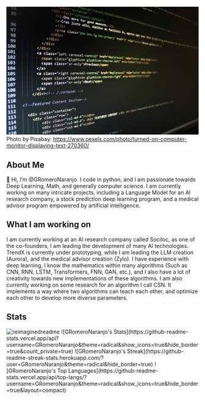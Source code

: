 ![Photo by Pixabay](pexels-pixabay-270360.jpg)
Photo by Pixabay: https://www.pexels.com/photo/turned-on-computer-monitor-displaying-text-270360/

## About Me

👋 Hi, I’m @GRomeroNaranjo. I code in python, and I am passionate towards Deep Learning, Math, and generally computer science. I am currently working on many intricate projects, including a Language Model for an AI research company, a stock prediction deep learning program, and a medical advisor program empowered by artificial intelligence. 

## What I am working on

I am currently working at an AI research company called Sociloc, as one of the co-founders, I am leading the development of many AI technologies. TrendX is currently under prototyping, while I am leading the LLM creation (Aurora), and the medical advisor creation (Zylo). I have experience with deep learning, I know the mathematics within many algorithms (Such as CNN, RNN, LSTM, Transformers, FNN, GAN, etc.), and I also have a lot of creativity towards new implementations of these algorithms. I am also currently working on some research for an algorithm I call CSN. It implements a way where two algorithms can teach each other, and optimize each other to develop more diverse parameters.

## Stats
<img src="https://myreadme.vercel.app/api/embed/GRomeroNaranjo?panels=userstatistics,toprepositories,toplanguages,commitgraph" alt="reimaginedreadme" />
![GRomeroNaranjo's Stats](https://github-readme-stats.vercel.app/api?username=GRomeroNaranjo&theme=radical&show_icons=true&hide_border=true&count_private=true)
![GRomeroNaranjo's Streak](https://github-readme-streak-stats.herokuapp.com/?user=GRomeroNaranjo&theme=radical&hide_border=true)
![GRomeroNaranjo's Top Languages](https://github-readme-stats.vercel.app/api/top-langs/?username=GRomeroNaranjo&theme=radical&show_icons=true&hide_border=true&layout=compact)
